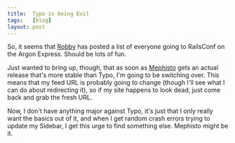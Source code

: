 ```yaml
---
title:  Typo is being Evil
tags:   [blog]
layout: post
---
```

So, it seems that [Robby](http://www.robbyonrails.com/) has posted a list of everyone going to RailsConf on the Argon Express. Should be lots of fun.

Just wanted to bring up, though, that as soon as [Mephisto](http://weblog.techno-weenie.net/) gets an actual release that's more stable than Typo, I'm going to be switching over. This means that my feed URL is probably going to change (though I'll see what I can do about redirecting it), so if my site happens to look dead, just come back and grab the fresh URL.

Now, I don't have anything major against Typo, it's just that I only really want the basics out of it, and when I get random crash errors trying to update my Sidebar, I get this urge to find something else. Mephisto might be it.

